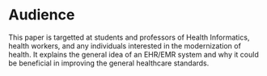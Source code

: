 # Audience
This paper is targetted at students and professors of Health Informatics, health workers, and any individuals interested in the modernization of health. It explains the general idea of an EHR/EMR system and why it could be beneficial in improving the general healthcare standards.
